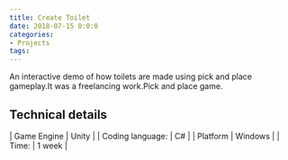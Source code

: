 ```yaml
---
title: Create Toilet
date: 2018-07-15 0:0:0
categories:
- Projects
tags:
---
```


An interactive demo of how toilets are made using pick and place gameplay.It was a freelancing work.Pick and place game.

## Technical details

| Game Engine | Unity |
| Coding language: | C# |
| Platform | Windows |
| Time: | 1 week |
